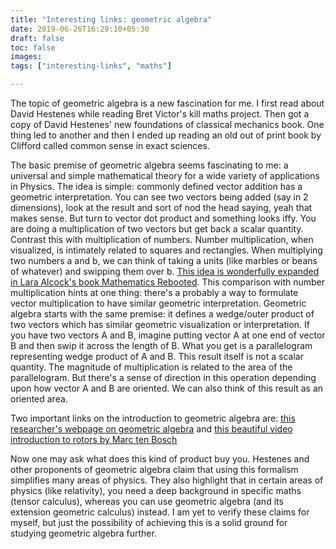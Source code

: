 ```yaml
---
title: "Interesting links: geometric algebra"
date: 2019-06-26T16:29:10+05:30
draft: false
toc: false
images:
tags: ["interesting-links", "maths"]

---
```


The topic of geometric algebra is a new fascination for me. I first read about
David Hestenes while reading Bret Victor's kill maths project. Then got a copy of
David Hestenes' new foundations of classical mechanics book. One thing led to
another and then I ended up reading an old out of print book by Clifford called
common sense in exact sciences.

The basic premise of geometric algebra seems fascinating to me: a universal and
simple mathematical theory for a wide variety of applications in Physics. The
idea is simple: commonly defined vector addition has a geometric interpretation.
You can see two vectors being added (say in 2 dimensions), look at the result and
sort of nod the head saying, yeah that makes sense. But turn to vector dot
product and something looks iffy. You are doing a multiplication of two vectors
but get back a scalar quantity. Contrast this with multiplication of numbers.
Number multiplication, when visualized, is intimately related to squares and
rectangles. When multiplying two numbers a and b, we can think of taking a units
(like marbles or beans of whatever) and swipping them over b. [This idea is
wonderfully expanded in Lara Alcock's book Mathematics Rebooted](https://global.oup.com/academic/product/mathematics-rebooted-9780198803799?cc=in&lang=en&). This comparison with number multiplication hints at
one thing: there's a probably a way to formulate vector multiplication to have
similar geometric interpretation. Geometric algebra starts with the same
premise: it defines a wedge/outer product of two vectors which has similar
geometric visualization or interpretation. If you have two vectors A and B, imagine
putting vector A at one end of vector B and then swip it across the length of B.
What you get is a parallelogram representing wedge product of A and B. This
result itself is not a scalar quantity. The magnitude of multiplication is
related to the area of the parallelogram. But there's a sense of direction
in this operation depending upon how vector A and B are oriented. We can also
think of this result as an oriented area.

Two important links on the introduction to geometric algebra are:
[this researcher's webpage on geometric algebra](https://slehar.wordpress.com/2014/03/18/clifford-algebra-a-visual-introduction/)
and [this beautiful video introduction to rotors by Marc ten Bosch](https://www.youtube.com/watch?v=syyK6hTWT7U)

Now one may ask what does this kind of product buy you. Hestenes and other
proponents of geometric algebra claim that using this formalism simplifies
many areas of physics. They also highlight that in certain areas of physics
(like relativity), you need a deep background in specific maths (tensor
calculus), whereas you can use geometric algebra (and its extension geometric
calculus) instead. I am yet to verify these claims for myself, but just the
possibility of achieving this is a solid ground for studying geometric
algebra further.

